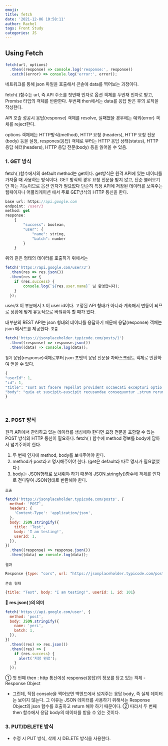 ```yaml
---
emoji:
title: fetch
date: '2021-12-06 10:58:11'
author: Rachel
tags: Front Study
categories: JS
---
```


## Using Fetch

```js
fetch(url, options)
  .then((response) => console.log('response:', response))
  .catch((error) => console.log('error:', error));
```

네트워크를 통해 json 파일을 호출해서 콘솔에 data를 찍어보는 과정이다.

fetch( )함수는 url, 즉 API 주소를 첫번째 인자로 옵션 객체를 두번재 인자로 받고, Promise 타입의 객체를 반환한다.
두번째 then에서는 data를 응답 받은 후의 로직을 작성한다.

API 호출 성공시 응답(response) 객체를 resolve, 실패했을 경우에는 예외(error) 객체를 reject한다.

options 객체에는 HTTP방식(method), HTTP 요청 (headers), HTTP 요청 전문(body) 등을 설정,
respones(응답) 객체로 부터는 HTTP 응답 상태(status), HTTP 응답 헤더(headers), HTTP 응답 전문(body) 등을 읽어올 수 있음.

### 1. GET 방식

fetch( )함수에서의 default method는 get이다. get방식은 원격 API에 있는 데이터를 가져올 때 사용하는 방식이다.
GET 방식의 경우 요청 전문을 받지 않고, 단순 불러오기만 하는 기능이므로 옵션 인자가 필요없다
단순히 특정 API에 저장된 데이터를 보여주는 웹페이지나 어플리케이션 에서 주로 GET방식의 HTTP 통신을 한다.

```js
base url: https://api.google.com
endpoint: /user/3
method: get
response:
    {
        "success": boolean,
        "user": {
            "name": string,
            "batch": number
        }
    }
```

위와 같은 형태의 데이터를 호출하기 위해서는

```js
fetch('https://api.google.com/user/3')
  .then(res => res.json())
  .then(res => {
    if (res.success) {
        console.log(`${res.user.name}` 님 환영합니다);
    }
  });
```

user/3 이 부분에서 `3` 이 user id이다. 고정된 API 형태가 아니라 계속해서 변동이 되므로 상황에 맞게 유동적으로 바꿔줘야 할 때가 있다.

대부분의 REST API는 json 형태의 데이터를 응답하기 때문에 응답(response) 객체는 json 메서드를 제공한다.
`호출`

```js
fetch('https://jsonplaceholder.typicode.com/posts/1')
  .then((response) => response.json())
  .then((data) => console.log(data));
```

`결과`
응답(response)객체로부터 json 포멧의 응답 전문을 자바스크립트 객체로 반환하여 얻을 수 있다.

```js
{
"userId": 1,
"id": 1,
"title": "sunt aut facere repellat provident occaecati excepturi optio reprehenderit",
"body": "quia et suscipit↵suscipit recusandae consequuntur …strum rerum est autem sunt rem eveniet architecto"
}
```

<br />

### 2. POST 방식

원격 API에서 관리하고 있는 데이터를 생성해야 한다면 요청 전문을 포함할 수 있는 POST 방식의 HTTP 통신이 필요하다. fetch( ) 함수에 method 정보를 body에 담아서 넘겨주어야 한다.

1. 두 번째 인자에 method, body를 보내주어야 한다.
2. method가 post라고 명시해주어야 한다. (get은 default라 따로 명시가 필요없었다.)
3. body는 JSON형태로 보내줘야 하기 때문에 JSON.stringfy()함수에 객체를 인자로 전다랗여 JSON형태로 반환해야 한다.

`호출`

```js
fetch('https://jsonplaceholder.typicode.com/posts', {
  method: 'POST',
  headers: {
    'Content-Type': 'application/json',
  },
  body: JSON.stringify({
    title: 'Test',
    body: 'I am testing!',
    userId: 1,
  }),
})
  .then((response) => response.json())
  .then((data) => console.log(data));
```

`결과`

```js
Response {type: "cors", url: "https://jsonplaceholder.typicode.com/posts", redirected: false, status: 201, ok: true, …}
```

`콘솔 형태`

```js
{title: "Test", body: "I am testing!", userId: 1, id: 101}
```

🥑 **res.json( )의 의미**

```js
fetch('https://api.google.com/user', {
  method: 'post',
  body: JSON.stringify({
    name: 'yeri',
    batch: 1,
  }),
})
  .then((res) => res.json())
  .then((res) => {
    if (res.success) {
      alert('저장 완료');
    }
  });
```

① 첫 번째 then : http 통신에성 response(응답)의 정보를 담고 있는 객체 - Response Object

- 그런데, 직접 console을 찍어보면 백엔드에서 넘겨주는 응답 body, 즉 실제 데이터는 보이지 않는다.
  그 이유는 JSON 데이터를 사용하기 위해서는 Response Object의 json 함수를 호출하고 return 해야 하기 때문이다.
  ② 따라서 두 번째 then 함수에서 응답 body의 데이터를 받을 수 있는 것이다.

### 3. PUT/DELETE 방식

- 수정 시 PUT 방식, 삭제 시 DELETE 방식을 사용한다.
